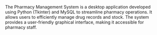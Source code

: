 The Pharmacy Management System is a desktop application developed using Python (Tkinter) and MySQL to streamline pharmacy operations. 
It allows users to efficiently manage drug records and stock. 
The system provides a user-friendly graphical interface, making it accessible for pharmacy staff.
